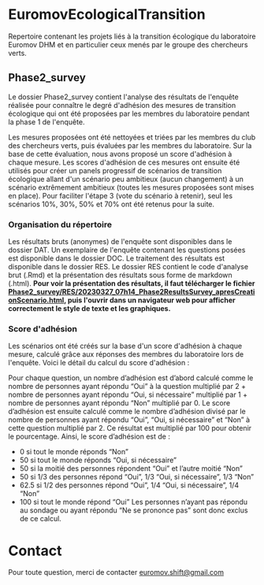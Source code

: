 # EuromovEcologicalTransition

Repertoire contenant les projets liés à la transition écologique du laboratoire Euromov DHM et en particulier ceux menés par le groupe des chercheurs verts.

## Phase2_survey
Le dossier Phase2_survey contient l'analyse des résultats de l'enquête réalisée pour connaître le degré d'adhésion des mesures de transition écologique qui ont été proposées par les membres du laboratoire pendant la phase 1 de l'enquête.

Les mesures proposées ont été nettoyées et triées par les membres du club des chercheurs verts, puis évaluées par les membres du laboratoire. Sur la base de cette évaluation, nous avons proposé un score d'adhésion à chaque mesure. Les scores d'adhésion de ces mesures ont ensuite été utilisés pour créer un panels progressif de scénarios de transition écologique allant d'un scénario peu ambitieux (aucun changement) à un scénario extrêmement ambitieux (toutes les mesures proposées sont mises en place). Pour faciliter l'étape 3 (vote du scénario à retenir), seul les scénarios 10%, 30%, 50% et 70% ont été retenus pour la suite.

### Organisation du répertoire
Les résultats bruts (anonymes) de l'enquête sont disponibles dans le dossier DAT.
Un exemplaire de l'enquête contenant les questions posées est disponible dans le dossier DOC.
Le traitement des résultats est disponible dans le dossier RES.
Le dossier RES contient le code d'analyse brut (.Rmd) et la présentation des résultats sous forme de markdown (.html).
**Pour voir la présentation des résultats, il faut télécharger le fichier <a href="https://github.com/gfaity/EuromovEcologicalTransition/blob/main/Phase2_survey/RES/20230327_07h14_Phase2ResultsSurvey_apresCreationScenario.html" target="_blank">Phase2_survey/RES/20230327_07h14_Phase2ResultsSurvey_apresCreationScenario.html</a>, puis l'ouvrir dans un navigateur web pour afficher correctement le style de texte et les graphiques.**

### Score d'adhésion
Les scénarios ont été créés sur la base d'un score d'adhésion à chaque mesure, calculé grâce aux réponses des membres du laboratoire lors de l'enquête. Voici le détail du calcul du score d'adhésion :

Pour chaque question, un nombre d’adhésion est d’abord calculé comme le nombre de personnes ayant répondu “Oui” à la question multiplié par 2 + nombre de personnes ayant répondu “Oui, si nécessaire” multiplié par 1 + nombre de personnes ayant répondu “Non” multiplié par 0.
Le score d’adhésion est ensuite calculé comme le nombre d’adhésion divisé par le nombre de personnes ayant répondu “Oui”, “Oui, si nécessaire” et “Non” à cette question multiplié par 2. Ce résultat est multiplié par 100 pour obtenir le pourcentage.
Ainsi, le score d’adhésion est de :
- 0 si tout le monde réponds “Non”
- 50 si tout le monde réponds “Oui, si nécessaire”
- 50 si la moitié des personnes répondent “Oui” et l’autre moitié “Non”
- 50 si 1/3 des personnes répond “Oui”, 1/3 “Oui, si nécessaire”, 1/3 “Non”
- 62.5 si 1/2 des personnes répond “Oui”, 1/4 “Oui, si nécessaire”, 1/4 “Non”
- 100 si tout le monde répond “Oui”
Les personnes n’ayant pas répondu au sondage ou ayant répondu “Ne se prononce pas” sont donc exclus de ce calcul.

# Contact
Pour toute question, merci de contacter euromov.shift@gmail.com
